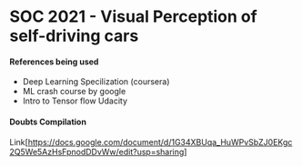 # SOC 2021 - Visual Perception of self-driving cars



#### References being used
- Deep Learning Specilization (coursera)
- ML crash course by google
- Intro to Tensor flow Udacity


#### Doubts Compilation
Link[https://docs.google.com/document/d/1G34XBUqa_HuWPvSbZJ0EKgc2Q5We5AzHsFpnodDDvWw/edit?usp=sharing]

